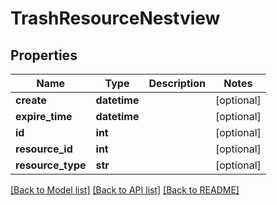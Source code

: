 # TrashResourceNestview

## Properties
Name | Type | Description | Notes
------------ | ------------- | ------------- | -------------
**create** | **datetime** |  | [optional] 
**expire_time** | **datetime** |  | [optional] 
**id** | **int** |  | [optional] 
**resource_id** | **int** |  | [optional] 
**resource_type** | **str** |  | [optional] 

[[Back to Model list]](../README.md#documentation-for-models) [[Back to API list]](../README.md#documentation-for-api-endpoints) [[Back to README]](../README.md)


